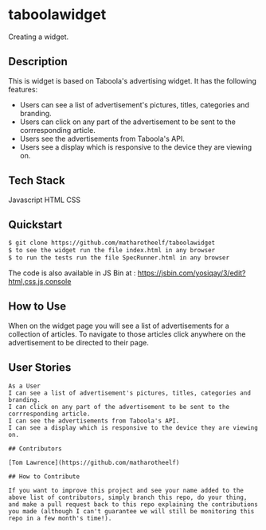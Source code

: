 # taboolawidget
Creating a widget.

## Description

This is widget is based on Taboola's advertising widget. It has the following features:
* Users can see a list of advertisement's pictures, titles, categories and branding.
* Users can click on any part of the advertisement to be sent to the corrresponding article.
* Users see the advertisements from Taboola's API.
* Users see a display which is responsive to the device they are viewing on.

## Tech Stack
Javascript
HTML
CSS

## Quickstart

```bash
$ git clone https://github.com/matharotheelf/taboolawidget
$ to see the widget run the file index.html in any browser
$ to run the tests run the file SpecRunner.html in any browser
```

The code is also available in JS Bin at : https://jsbin.com/yosiqay/3/edit?html,css,js,console

## How to Use

When on the widget page you will see a list of advertisements for a collection of articles. To navigate to those articles click anywhere on the advertisement to be directed to their page.

## User Stories
```
As a User 
I can see a list of advertisement's pictures, titles, categories and branding.
I can click on any part of the advertisement to be sent to the corrresponding article.
I can see the advertisements from Taboola's API.
I can see a display which is responsive to the device they are viewing on.

## Contributors 

[Tom Lawrence](https://github.com/matharotheelf)  

## How to Contribute

If you want to improve this project and see your name added to the above list of contributors, simply branch this repo, do your thing, and make a pull request back to this repo explaining the contributions you made (although I can't guarantee we will still be monitoring this repo in a few month's time!).
